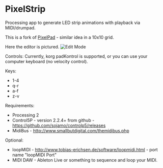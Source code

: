 # PixelStrip

Processing app to generate LED strip animations with playback via MIDI/drumpad.

This is a fork of [PixelPad](https://github.com/tgreiser/PixelPad) - similar idea in a 10x10 grid.

Here the editor is pictured.
![Edit Mode](http://prim8.net/img/PixelStrip-edit_mode_01.png)

Controls:
Currently, korg padKontrol is supported, or you can use your computer keyboard (no velocity control).

Keys:
* 1-4
* q-r
* a-f
* z-v

Requirements:

* Processing 2
* Control5P - version 2.2.4+ from github - https://github.com/sojamo/controlp5/releases
* MidiBus - http://www.smallbutdigital.com/themidibus.php

Optional:
* loopMIDI - http://www.tobias-erichsen.de/software/loopmidi.html - port name "loopMIDI Port"
* MIDI DAW - Ableton Live or something to sequence and loop your MIDI.
